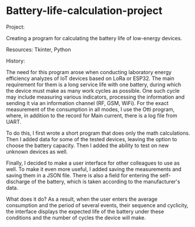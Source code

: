 # Battery-life-calculation-project

Project:

Creating a program for calculating the battery life of low-energy devices.

Resources:
Tkinter, Python

History:

The need for this program arose when conducting laboratory energy efficiency analyzes of IoT devices based on LoRa or
ESP32.
The main requirement for them is a long service life with one battery,
during which the device must make as many work cycles as possible.
One such cycle may include measuring various indicators, processing the information
and sending it via an information channel (RF, GSM, WiFi).
For the exact measurement of the consumption in all modes, I use the Otti program, where,
in addition to the record for Main current, there is a log file from UART.

To do this, I first wrote a short program that does only the math calculations.
Then I added data for some of the tested devices, leaving the option to choose the battery capacity.
Then I added the ability to test on new unknown devices as well.

Finally, I decided to make a user interface for other colleagues to use as well.
To make it even more useful, I added saving the measurements and saving them in a JSON file.
There is also a field for entering the self-discharge of the battery, which is taken according to the manufacturer's
data.

What does it do?
As a result, when the user enters the average consumption and the period of several events,
their sequence and cyclicity, the interface displays the expected life of the battery under these conditions
and the number of cycles the device will make.